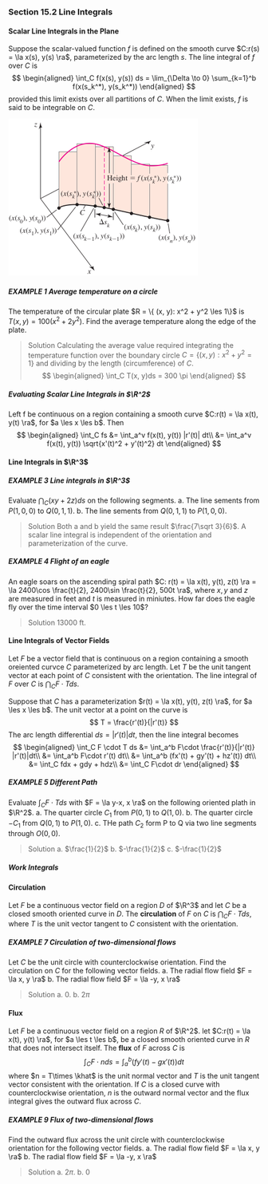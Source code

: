 ### Section 15.2 Line Integrals

#### Scalar Line Integrals in the Plane
Suppose the scalar-valued function $f$ is defined on the smooth curve $C:r(s) = \la x(s), y(s) \ra$, parameterized by the arc length $s$. The line integral of $f$ over $C$ is
$$
\begin{aligned}
\int_C f(x(s), y(s)) ds = \lim_{\Delta \to 0} \sum_{k=1}^b f(x(s_k^*), y(s_k^*))
\end{aligned}
$$
provided this limit exists over all partitions of $C$. When the limit exists, $f$ is said to be integrable on $C$.

![Graph](../assets/1517.png)

##### EXAMPLE 1 Average temperature on a circle
The temperature of the circular plate $R = \{ (x, y): x^2 + y^2 \les 1\}$ is $T(x, y) = 100(x^2 + 2y^2)$. Find the average temperature along the edge of the plate.
>Solution
Calculating the average value required integrating the temperature function over the boundary circle $C = \{ (x, y): x^2 + y^2 = 1\}$ and dividing by the length (circumference) of $C$.
$$
\begin{aligned}
\int_C T(x, y)ds = 300 \pi
\end{aligned}
$$

##### Evaluating Scalar Line Integrals in $\R^2$
Left f be continuous on a region containing a smooth curve $C:r(t) = \la x(t), y(t) \ra$, for $a \les x \les b$. Then
$$
\begin{aligned}
\int_C fs &= \int_a^v f(x(t), y(t)) |r'(t)| dt\\
&= \int_a^v f(x(t), y(t)) \sqrt{x'(t)^2 + y'(t)^2} dt
\end{aligned}
$$

#### Line Integrals in $\R^3$

##### EXAMPLE 3 Line integrals in $\R^3$
Evaluate $\dint_C (xy + 2z) ds$ on the following segments.
a. The line sements from $P(1, 0, 0)$ to $Q(0, 1, 1)$.
b. The line sements from $Q(0, 1, 1)$ to $P(1, 0, 0)$.
>Solution
Both a and b yield the same result $\frac{7\sqrt 3}{6}$. A scalar line integral is independent of the orientation and parameterization of the curve.

##### EXAMPLE 4 Flight of an eagle
An eagle soars on the ascending spiral path $C: r(t) = \la x(t), y(t), z(t) \ra = \la 2400\cos \frac{t}{2}, 2400\sin \frac{t}{2}, 500t \ra$, where $x, y$ and $z$ are measured in feet and $t$ is measured in miniutes. How far does the eagle fly over the time interval $0 \les t \les 10$?
>Solution
$13000$ ft.

#### Line Integrals of Vector Fields
Let $F$ be a vector field that is continuous on a region containing a smooth oreiented curvce $C$ parameterized by arc length. Let $T$ be the unit tangent vector at each point of $C$ consistent with the orientation. The line integral of $F$ over $C$ is $\dint_C F \cdot T ds$.

Suppose that $C$ has a parameterization $r(t) = \la x(t), y(t), z(t) \ra$, for $a \les x \les b$. The unit vector at a point on the curve is
$$
T = \frac{r'(t)}{|r'(t)}
$$
The arc length differential $ds = |r'(t)|dt$, then the line integral becomes
$$
\begin{aligned}
\int_C F \cdot T ds &= \int_a^b F\cdot \frac{r'(t)}{|r'(t)} |r'(t)|dt\\
&= \int_a^b F\cdot r'(t) dt\\
&= \int_a^b (fx'(t) + gy'(t) + hz'(t)) dt\\
&= \int_C fdx + gdy + hdz\\
&= \int_C F\cdot dr
\end{aligned}
$$

##### EXAMPLE 5 Different Path
Evaluate $\int_C F \cdot T ds$ with $F = \la y-x, x \ra$ on the following oriented plath in $\R^2$.
a. The quarter circle $C_1$ from $P(0, 1)$ to $Q(1, 0)$.
b. The quarter circle $-C_1$ from $Q(0, 1)$ to $P(1, 0)$.
c. THe path $C_2$ form P to Q via two line segments through $O(0, 0)$.
>Solution
a. $\frac{1}{2}$
b. $-\frac{1}{2}$
c. $-\frac{1}{2}$

##### Work Integrals

#### Circulation
Let $F$ be a continuous vector field on a region $D$ of $\R^3$ and let $C$ be a closed smooth oriented curve in $D$. The **circulation** of $F$ on $C$ is $\dint_C F \cdot T ds$, where $T$ is the unit vector tangent to $C$ consistent with the orientation.

##### EXAMPLE 7 Circulation of two-dimensional flows
Let $C$ be the unit circle with counterclockwise orientation. Find the circulation on $C$ for the following vector fields.
a. The radial flow field $F = \la x, y \ra$
b. The radial flow field $F = \la -y, x \ra$
>Solution
a. $0$.
b. $2\pi$

#### Flux
Let $F$ be a continuous vector field on a region $R$ of $\R^2$. let $C:r(t) = \la x(t), y(t) \ra$, for $a \les t \les b$, be a closed smooth oriented curve in $R$ that does not intersect itself. The **flux** of $F$ across $C$ is
$$
\int_C F\cdot n ds = \int_a^b (fy'(t) - gx'(t))dt
$$
where $n = T\times \khat$ is the unit normal vector and $T$ is the unit tangent vector consistent with the orientation. If $C$ is a closed curve with counterclockwise orientation, $n$ is the outward normal vector and the flux integral gives the outward flux across $C$.

##### EXAMPLE 9 Flux of two-dimensional flows
Find the outward flux across the unit circle with counterclockwise orientation for the following vector fields.
a. The radial flow field $F = \la x, y \ra$
b. The radial flow field $F = \la -y, x \ra$
>Solution
a. $2\pi$.
b. $0$
